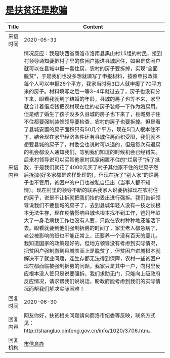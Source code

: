 # <a href="http://www.shangluo.gov.cn/zmhd/ldxxxx.jsp?urltype=leadermail.LeaderMailContentUrl&wbtreeid=1112&leadermailid=5935">是扶贫还是欺骗</a>
| Title |                                                                                                                                                                                                                                                                                                                                                                                                                                         Content                                                                                                                                                                                                                                                                                                                                                                                                                                          |
|:-----:|------------------------------------------------------------------------------------------------------------------------------------------------------------------------------------------------------------------------------------------------------------------------------------------------------------------------------------------------------------------------------------------------------------------------------------------------------------------------------------------------------------------------------------------------------------------------------------------------------------------------------------------------------------------------------------------------------------------------------------------------------------------------------------------------------------------------------------------------------------------------------------------|
| 来信时间  | 2020-05-31                                                                                                                                                                                                                                                                                                                                                                                                                                                                                                                                                                                                                                                                                                                                                                                                                                                                               |
| 来信内容  | 情况反应：我是陕西省商洛市洛南县黑山村15组的村民，接到村领导通知要把村子里的贫困户搬进县城居住，如果是贫困户就可以在县城申报一套住房，农村的房子要拆掉，实现“全面脱贫”，于是我们也没多想就填写了申报材料，按照申报政策每个人可以申报25个平方，我家当时有3口人就申报了70平方米的房子。材料填写之后一等3-4年就过去了，房子也没有分下来，眼看我就到了结婚的年龄，县城的房子也等不来，家里就合计着借点钱把农村现在住的老房子装修一下作为婚房用。但是结了婚生了孩子没多久县城的房子也下来了，县城房子住不住都要强制装修领导要检查，农村的房子也要拆掉。但是看了县城安置的房子面积只有50几个平方，现在5口人根本住不下，结合现在家里经济条件还有县城住房面积受限，我们就不想要县城的房子了，村委会也说时可以退的，但是每次有退房的机会都没人通知我们，等到我们知道的时候机会已经错失。后来村领导说可以买其他家村民家闲置不住的“烂房子”拆了抵数，于是我们就花了4000元买了村子其他家不住的烂房子然后拆掉(好多家都是这样处理的)，但现在拆了“别人家”的烂房子也不管用，贫困户的户口也被私自迁出（当事人都不知情）。现在村里的领导不断的联系我家人说要拆掉现在农村住的房子，说是不让拆就把我们抬的丢出进行强拆。我们告诉领导说我们不要县城的房子了，去到县城年轻人没有一技之长根本无法生存，现在疫情影响县城也根本找不到工作，爸妈年龄大了一身毛病找工作也没有人要，只能在农村种种地还能活下去。眼看就要到他们强制拆房的时间了，家里老人都急病了，老公被影响的班也不能正常上，还要养一个没有百天的婴儿。我知道国家的政策是好的，但地方领导没有考虑到实际情况，把贫困户强制搬到县城表面上是脱贫了，但贫困户进城根本就解决不了就业问题，连生存都无法得到保障，农村一些贫困户现在都面临被强制拆房的问题，我家只是其中一户，向村里反应根本没人管只是说要强拆，我们求助无门，只能向上级政府反应情况，请求帮我们说说话，盼政府能考虑到我们的实际情况而帮我们解决实际困难！ |
| 回复时间  | 2020-06-30                                                                                                                                                                                                                                                                                                                                                                                                                                                                                                                                                                                                                                                                                                                                                                                                                                                                               |
| 回复内容  | 网友你好，扶贫相关问题请向商洛市纪委等反映，联系方式见：http://shangluo.qinfeng.gov.cn/info/1020/3706.htm。                                                                                                                                                                                                                                                                                                                                                                                                                                                                                                                                                                                                                                                                                                                                                                                                           |
| 回复机构  | <a href="../../categories/agencies/市信息办.md">市信息办</a>                                                                                                                                                                                                                                                                                                                                                                                                                                                                                                                                                                                                                                                                                                                                                                                                                                     |